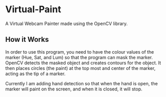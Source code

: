 # Virtual-Paint
A Virtual Webcam Painter made using the OpenCV library.

## How it Works
In order to use this program, you need to have the colour values of the marker (Hue, Sat, and Lum) so that the program can mask the marker.
OpenCV detects the masked object and creates contours for the object. It then places circles (the paint) at the top most and center of the marker, acting as the tip of a marker.

Currently I am adding hand detection so that when the hand is open, the marker will paint on the screen, and when it is closed, it will stop. 

